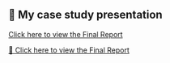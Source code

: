 ## 📄 My case study presentation

[Click here to view the Final Report](https://mananaml.github.io/Final_report.pdf)

[📄 Click here to view the Final Report](https://mananaml.github.io/Final_report.pdf)
